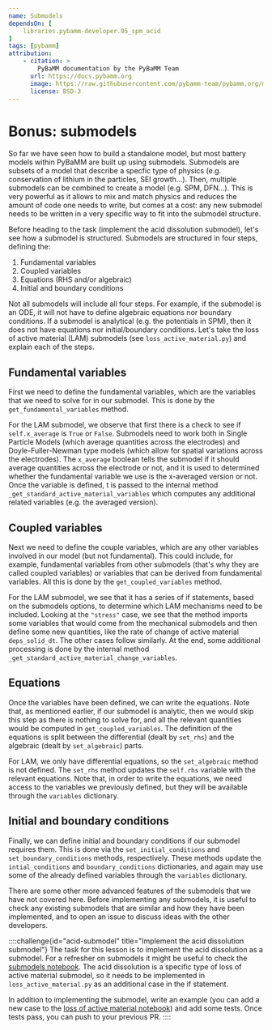 ```yaml
---
name: Submodels
dependsOn: [
    libraries.pybamm-developer.05_spm_acid
]
tags: [pybamm]
attribution: 
    - citation: >
        PyBaMM documentation by the PyBaMM Team
      url: https://docs.pybamm.org
      image: https://raw.githubusercontent.com/pybamm-team/pybamm.org/main/static/images/pybamm_logo.svg
      license: BSD-3
---
```


# Bonus: submodels

So far we have seen how to build a standalone model, but most battery models within PyBaMM are built up using submodels. Submodels are subsets of a model that describe a specfic type of physics (e.g. conservation of lithium in the particles, SEI growth...). Then, multiple submodels can be combined to create a model (e.g. SPM, DFN...). This is very powerful as it allows to mix and match physics and reduces the amount of code one needs to write, but comes at a cost: any new submodel needs to be written in a very specific way to fit into the submodel structure.

Before heading to the task (implement the acid dissolution submodel), let's see how a submodel is structured. Submodels are structured in four steps, defining the:

1. Fundamental variables
2. Coupled variables
3. Equations (RHS and/or algebraic)
4. Initial and boundary conditions

Not all submodels will include all four steps. For example, if the submodel is an ODE, it will not have to define algebraic equations nor boundary conditions. If a submodel is analytical (e.g. the potentials in SPM), then it does not have equations nor initial/boundary conditions. Let's take the loss of active material (LAM) submodels (see `loss_active_material.py`) and explain each of the steps.

## Fundamental variables

First we need to define the fundamental variables, which are the variables that we need to solve for in our submodel. This is done by the `get_fundamental_variables` method.

For the LAM submodel, we observe that first there is a check to see if `self.x_average` is `True` or `False`. Submodels need to work both in Single Particle Models (which average quantities across the electrodes) and Doyle-Fuller-Newman type models (which allow for spatial variations across the electrodes). The `x_average` boolean tells the submodel if it should average quantities across the electrode or not, and it is used to determined whether the fundamental variable we use is the x-averaged version or not. Once the variable is defined, t is passed to the internal method `_get_standard_active_material_variables` which computes any additional related variables (e.g. the averaged version).

## Coupled variables

Next we need to define the couple variables, which are any other variables involved in our model (but not fundamental). This could include, for example, fundamental variables from other submodels (that's why they are called coupled variables) or variables that can be derived from fundamental variables. All this is done by the `get_coupled_variables` method.

For the LAM submodel, we see that it has a series of if statements, based on the submodels options, to determine which LAM mechanisms need to be included. Looking at the `"stress"` case, we see that the method imports some variables that would come from the mechanical submodels and then define some new quantities, like the rate of change of active material `deps_solid_dt`. The other cases follow similarly. At the end, some additional processing is done by the internal method `_get_standard_active_material_change_variables`.

## Equations

Once the variables have been defined, we can write the equations. Note that, as mentioned earlier, if our submodel is analytic, then we would skip this step as there is nothing to solve for, and all the relevant quantities would be computed in `get_coupled_variables`. The definition of the equations is split between the differential (dealt by `set_rhs`) and the algebraic (dealt by `set_algebraic`) parts.

For LAM, we only have differential equations, so the `set_algebraic` method is not defined. The `set_rhs` method updates the `self.rhs` variable with the relevant equations. Note that, in order to write the equations, we need access to the variables we previously defined, but they will be available through the `variables` dictionary.

## Initial and boundary conditions

Finally, we can define initial and boundary conditions if our submodel requires them. This is done via the `set_initial_conditions` and `set_boundary_conditions` methods, respectively. These methods update the `intial_conditions` and `boundary_conditions` dictionaries, and again may use some of the already defined variables through the `variables` dictionary.

There are some other more advanced features of the submodels that we have not covered here. Before implementing any submodels, it is useful to check any existing submodels that are similar and how they have been implemented, and to open an issue to discuss ideas with the other developers.

::::challenge{id="acid-submodel" title="Implement the acid dissolution submodel"}
The task for this lesson is to implement the acid dissolution as a submodel. For a refresher on submodels it might be useful to check the [submodels notebook](https://docs.pybamm.org/en/stable/source/examples/notebooks/models/using-submodels.html). The acid dissolution is a specific type of loss of active material submodel, so it needs to be implemented in `loss_active_material.py` as an additional case in the if statement.

In addition to implementing the submodel, write an example (you can add a new case to the [loss of active material notebook](https://docs.pybamm.org/en/stable/source/examples/notebooks/models/loss_of_active_materials.html)) and add some tests. Once tests pass, you can push to your previous PR.
::::
